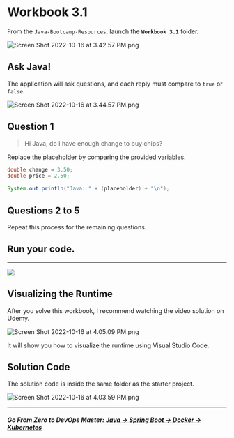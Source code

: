 # Workbook 3.1

From the `Java-Bootcamp-Resources`, launch the **`Workbook 3.1`** folder.

![Screen Shot 2022-10-16 at 3.42.57 PM.png](https://img-c.udemycdn.com/redactor/raw/article_lecture/2025-01-04_03-50-40-380551d6b6478513230debdd2416dcb1.png)

Ask Java!
---------

The application will ask questions, and each reply must compare to `true` or `false`.

![Screen Shot 2022-10-16 at 3.44.57 PM.png](https://img-c.udemycdn.com/redactor/raw/article_lecture/2025-01-04_03-50-40-eea3163b8013cadbc1f3e6e47aab8d6a.png)

## Question 1
> Hi Java, do I have enough change to buy chips?

Replace the placeholder by comparing the provided variables.

```java
double change = 3.50;
double price = 2.50;

System.out.println("Java: " + (placeholder) + "\n");
```

## Questions 2 to 5
Repeat this process for the remaining questions.

## Run your code.
--------------

![](https://img-c.udemycdn.com/redactor/raw/article_lecture/2025-01-04_03-50-40-8f6799faa1c2f69eabc2b90b14cd7e38.png)

## Visualizing the Runtime

After you solve this workbook, I recommend watching the video solution on Udemy.

![Screen Shot 2022-10-16 at 4.05.09 PM.png](https://img-c.udemycdn.com/redactor/raw/article_lecture/2025-01-04_03-50-40-95708269f8e4aa7ee5cc99be090f3c15.png)

It will show you how to visualize the runtime using Visual Studio Code.

## Solution Code

The solution code is inside the same folder as the starter project.

![Screen Shot 2022-10-16 at 4.03.59 PM.png](https://img-c.udemycdn.com/redactor/raw/article_lecture/2025-01-04_03-50-41-20fa674ab331464383e8142b9ef4a40c.png)

-------
##### **Go From Zero to DevOps Master**: *[Java → Spring Boot → Docker → Kubernetes](https://rslim087a.github.io/zero-devops-roadmap/)*